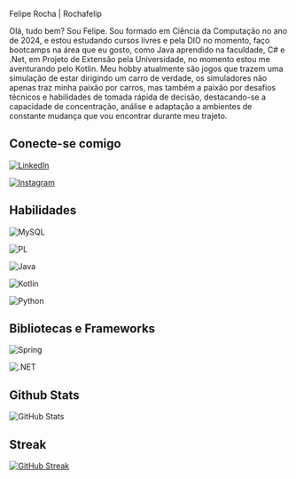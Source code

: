 
 Felipe Rocha | Rochafelip

Olá, tudo bem? Sou Felipe.
Sou formado em Ciência da Computação no ano de 2024, e estou estudando cursos livres e pela DIO no momento, faço bootcamps na área que eu gosto, como Java aprendido na faculdade, C# e .Net, em Projeto de Extensão pela Universidade, no momento estou me aventurando pelo Kotlin. 
Meu hobby atualmente são jogos que trazem uma simulação de estar dirigindo um carro de verdade, os simuladores não apenas traz minha paixão por carros, mas também a paixão por desafios técnicos e habilidades de tomada rápida de decisão, destacando-se a capacidade de concentração, análise e adaptação a ambientes de constante mudança que vou encontrar durante meu trajeto.


## Conecte-se comigo
[![LinkedIn](https://img.shields.io/badge/LinkedIn-2b0005?style=for-the-badge&logo=linkedin&logoColor=0E76A8)](https://www.linkedin.com/in/feliperochafrs/)

[![Instagram](https://img.shields.io/badge/Instagram-2b0005?style=for-the-badge&logo=instagram)](https://www.instagram.com/rochaf.r/)


## Habilidades

![MySQL](https://img.shields.io/badge/MySQL-00000F?style=for-the-badge&logo=mysql&logoColor=white)

![PL](https://img.shields.io/badge/PL%2FSQL-FFFFFF?style=for-the-badge&logo=oracle&logoColor=FF0000&labelColor=FFFFFF&color=FF0000)

![Java](https://img.shields.io/badge/java-%23ED8B00.svg?style=for-the-badge&logo=openjdk&logoColor=white)

![Kotlin](https://img.shields.io/badge/Kotlin-0095D5?&style=for-the-badge&logo=kotlin&logoColor=white)

![Python](https://img.shields.io/badge/Python-2b0005?style=for-the-badge&logo=python)

## Bibliotecas e Frameworks

![Spring](https://img.shields.io/badge/spring-%236DB33F.svg?style=for-the-badge&logo=spring&logoColor=white)

![.NET](https://img.shields.io/badge/.NET-5C2D91?style=for-the-badge&logo=.net&logoColor=white)

## Github Stats

![GitHub Stats](https://github-readme-stats.vercel.app/api?username=RochFelipe&theme=transparent&bg_color=000&border_color=30A3DC&show_icons=true&icon_color=30A3DC&title_color=E94D5F&text_color=FFF)

## Streak

[![GitHub Streak](https://streak-stats.demolab.com/?user=RochFelipe&theme=bear&background=000&border=30A3DC&dates=FFF)](https://git.io/streak-stats)
